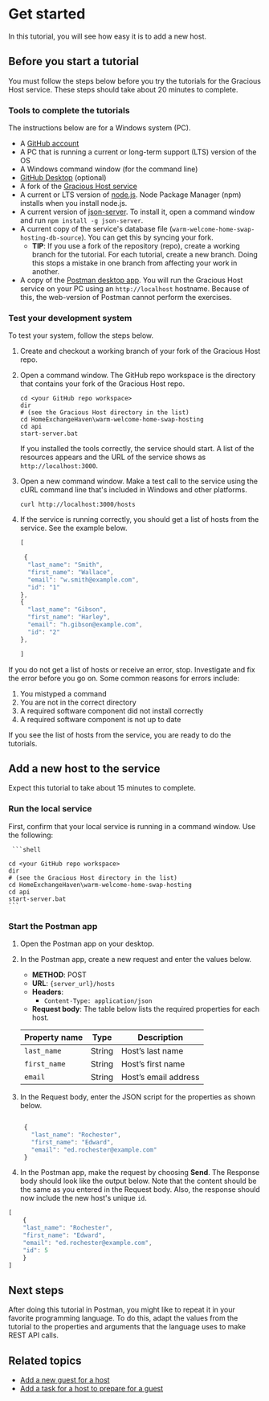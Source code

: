 # Get started

 In this tutorial, you will see how easy it is to add a new host.

## Before you  start a tutorial

You must follow the steps below before you try the tutorials for the Gracious Host service. These steps should take about 20 minutes to complete.

### Tools to complete the tutorials

The instructions below are for a Windows system (PC).

* A [GitHub account](https://github.com)
* A PC that is running a current or
long-term support (LTS) version of the OS
* A Windows command window (for the command line)
* [GitHub Desktop](https://desktop.github.com) (optional)
* A fork of the [Gracious Host service](https://github.com/shellyannrose/warm-welcome-home-swap-hosting)
* A current or LTS version of [node.js](https://nodejs.org/en/). Node Package Manager (npm) installs when you install node.js.
* A current version of [json-server](https://www.npmjs.com/package/json-server). To install it, open a command window and run ```npm install -g json-server```.
* A current copy of the service's database file (`warm-welcome-home-swap-hosting-db-source`). You can get this by syncing your fork.
  * **TIP**: If you use a fork of the repository (repo), create a working branch for the tutorial. For each tutorial, create a new branch. Doing this stops a mistake in one branch from affecting your work in another.
* A copy of the [Postman desktop app](https://www.postman.com/downloads/). You will run the Gracious Host service on your PC using an `http://localhost` hostname. Because of this, the web-version of Postman cannot perform the exercises.

### Test your development system

To test your system, follow the steps below.

1. Create and checkout a working branch of your fork of the Gracious Host repo.
1. Open a command window. The GitHub repo workspace is the directory that contains your fork of the Gracious Host repo.

    ```shell
    cd <your GitHub repo workspace>
    dir
    # (see the Gracious Host directory in the list)
    cd HomeExchangeHaven\warm-welcome-home-swap-hosting
    cd api
    start-server.bat
    ```

    If you installed the tools correctly, the service should start. A list of the resources appears and the URL of the service shows as `http://localhost:3000`.

1. Open a new command window.  Make a test call to the service using the cURL command line that's included in Windows and other platforms.

    ```shell
    curl http://localhost:3000/hosts
    ```

1. If the service is running correctly, you should get a list of hosts from the service. See the example below.

    ```js
    [

     {
      "last_name": "Smith",
      "first_name": "Wallace",
      "email": "w.smith@example.com",
      "id": "1"
    },
    {
      "last_name": "Gibson",
      "first_name": "Harley",
      "email": "h.gibson@example.com",
      "id": "2"
    },

    ]
    ```

If you do not get a list of hosts or receive an error, stop. Investigate and fix the error before you go on. Some common reasons for errors include:

1. You mistyped a command
2. You are not in the correct directory
3. A required software component did not install correctly
4. A required software component is not up to date

If you see the list of hosts from the service, you are ready to do the tutorials.

## Add a new host to the service

Expect this tutorial to take about 15 minutes to complete.

### Run the local service

First, confirm that your local service is running in a command window. Use the following:

     ```shell

    cd <your GitHub repo workspace>
    dir
    # (see the Gracious Host directory in the list)
    cd HomeExchangeHaven\warm-welcome-home-swap-hosting
    cd api
    start-server.bat
    ```

### Start the Postman app

1. Open the Postman app on your desktop.
1. In the Postman app, create a new request and enter the values below.
    * **METHOD**: POST
    * **URL**: `{server_url}/hosts`
    * **Headers**:
        * `Content-Type: application/json`
    * **Request body**:
        The table below lists the required properties for each host.

    | Property name | Type | Description |
    | ------------- | ----------- | ----------- |
    | `last_name` | String | Host’s last name |
    | `first_name` | String | Host’s first name|
    | `email` | String |Host’s email address |

1. In the Request body, enter the JSON script for the properties as shown below.

   ```js

    {
      "last_name": "Rochester",
      "first_name": "Edward",
      "email": "ed.rochester@example.com"
    }

   ```

1. In the Postman app, make the request by choosing **Send**. The Response body should look like the output below. Note that the content should be the same as you entered in the Request body. Also, the response should now include the new host's unique `id`.

```js
[
    {
    "last_name": "Rochester",
    "first_name": "Edward",
    "email": "ed.rochester@example.com",
    "id": 5
    } 
]
   ```

## Next steps

After doing this tutorial in Postman, you might like to repeat it in your favorite programming language. To do this, adapt the values from the tutorial to the properties and arguments that the language uses to make REST API calls.

## Related topics

* [Add a new guest for a host](tutorial-add-new-guest.md)
* [Add a task for a host to prepare for a guest](tutorial-add-new-task.md)
